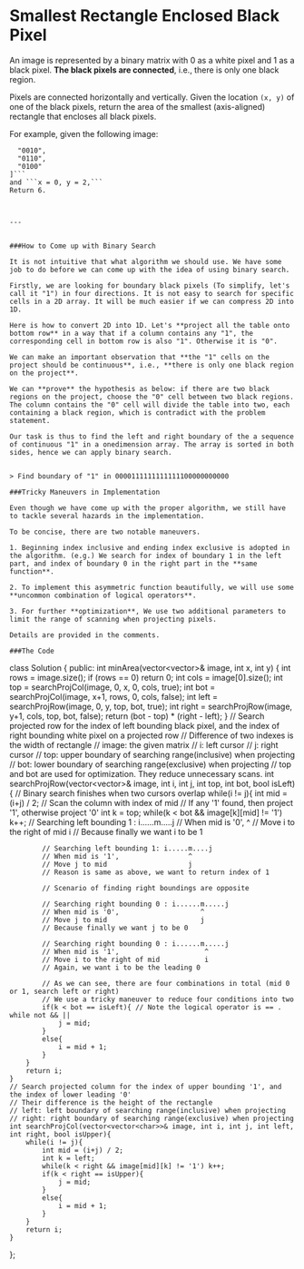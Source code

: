 # Smallest Rectangle Enclosed Black Pixel

An image is represented by a binary matrix with 0 as a white pixel and 1 as a black pixel. **The black pixels are connected**, i.e., there is only one black region. 

Pixels are connected horizontally and vertically. Given the location ```(x, y)``` of one of the black pixels, return the area of the smallest (axis-aligned) rectangle that encloses all black pixels.

For example, given the following image:

```[
  "0010",
  "0110",
  "0100"
]```
and ```x = 0, y = 2,```
Return 6.



---


###How to Come up with Binary Search

It is not intuitive that what algorithm we should use. We have some job to do before we can come up with the idea of using binary search.

Firstly, we are looking for boundary black pixels (To simplify, let's call it "1") in four directions. It is not easy to search for specific cells in a 2D array. It will be much easier if we can compress 2D into 1D. 

Here is how to convert 2D into 1D. Let's **project all the table onto bottom row** in a way that if a column contains any "1", the corresponding cell in bottom row is also "1". Otherwise it is "0".

We can make an important observation that **the "1" cells on the project should be continuous**, i.e., **there is only one black region on the project**. 

We can **prove** the hypothesis as below: if there are two black regions on the project, choose the "0" cell between two black regions. The column contains the "0" cell will divide the table into two, each containing a black region, which is contradict with the problem statement.

Our task is thus to find the left and right boundary of the a sequence of continuous "1" in a onedimension array. The array is sorted in both sides, hence we can apply binary search. 


> Find boundary of "1" in 0000111111111111100000000000

###Tricky Maneuvers in Implementation

Even though we have come up with the proper algorithm, we still have to tackle several hazards in the implementation.

To be concise, there are two notable maneuvers.

1. Beginning index inclusive and ending index exclusive is adopted in the algorithm. (e.g.) We search for index of boundary 1 in the left part, and index of boundary 0 in the right part in the **same function**. 

2. To implement this asymmetric function beautifully, we will use some **uncommon combination of logical operators**.

3. For further **optimization**, We use two additional parameters to limit the range of scanning when projecting pixels.

Details are provided in the comments.

###The Code

```
class Solution {
public:
    int minArea(vector<vector<char>>& image, int x, int y) {
        int rows = image.size();
        if (rows == 0) return 0;
        int cols = image[0].size();
        int top = searchProjCol(image, 0, x, 0, cols, true);
        int bot = searchProjCol(image, x+1, rows, 0, cols, false);
        int left = searchProjRow(image, 0, y, top, bot, true);
        int right = searchProjRow(image, y+1, cols, top, bot, false);
        return (bot - top) * (right - left);
    }
    // Search projected row for the index of left bounding black pixel, and the index of right bounding white pixel on a projected row
    // Difference of two indexes is the width of rectangle
    // image: the given matrix
    // i: left cursor
    // j: right cursor
    // top: upper boundary of searching range(inclusive) when projecting
    // bot: lower boundary of searching range(exclusive) when projecting
    // top and bot are used for optimization. They reduce unnecessary scans.
    int searchProjRow(vector<vector<char>>& image, int i, int j, int top, int bot, bool isLeft){
        // Binary search finishes when two cursors overlap
        while(i != j){
            int mid = (i+j) / 2;
            // Scan the column with index of mid
            // If any '1' found, then project '1', otherwise project '0'
            int k = top; 
            while(k < bot && image[k][mid] != '1') k++; 
            // Searching left bounding 1 : i......m.....j
            // When mid is '0',                    ^
            // Move i to the right of mid          i
            // Because finally we want i to be 1
            
            // Searching left bounding 1: i.....m....j
            // When mid is '1',                 ^                
            // Move j to mid                    j
            // Reason is same as above, we want to return index of 1
            
            // Scenario of finding right boundings are opposite
            
            // Searching right bounding 0 : i......m.....j
            // When mid is '0',                    ^
            // Move j to mid                       j
            // Because finally we want j to be 0
            
            // Searching right bounding 0 : i......m.....j
            // When mid is '1',                     ^
            // Move i to the right of mid           i
            // Again, we want i to be the leading 0
            
            // As we can see, there are four combinations in total (mid 0 or 1, search left or right)
            // We use a tricky maneuver to reduce four conditions into two
            if(k < bot == isLeft){ // Note the logical operator is == . while not && ||
                j = mid;
            }
            else{
                i = mid + 1;
            }
        }
        return i;
    }
    // Search projected column for the index of upper bounding '1', and the index of lower leading '0'
    // Their difference is the height of the rectangle
    // left: left boundary of searching range(inclusive) when projecting
    // right: right boundary of searching range(exclusive) when projecting
    int searchProjCol(vector<vector<char>>& image, int i, int j, int left, int right, bool isUpper){
        while(i != j){
            int mid = (i+j) / 2;
            int k = left; 
            while(k < right && image[mid][k] != '1') k++; 
            if(k < right == isUpper){
                j = mid;
            }
            else{
                i = mid + 1;
            }
        }
        return i;
    }
};
```